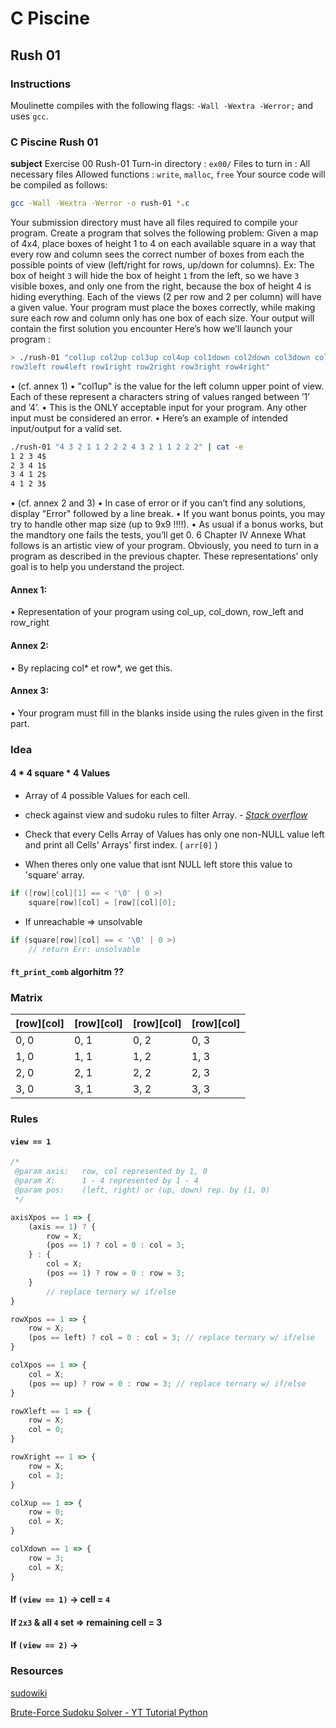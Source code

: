 # C Piscine

## Rush 01

### Instructions

Moulinette compiles with the following flags: `-Wall -Wextra -Werror;` and uses `gcc`.

### C Piscine Rush 01

**subject**
Exercise 00
Rush-01
Turn-in directory : `ex00/`
Files to turn in : All necessary files
Allowed functions : `write`, `malloc`, `free`
Your source code will be compiled as follows: 

```bash
gcc -Wall -Wextra -Werror -o rush-01 *.c
```

Your submission directory must have all files required to compile your program.
Create a program that solves the following problem:
Given a map of 4x4, place boxes of height 1 to 4 on each available square in a way
that every row and column sees the correct number of boxes from each the possible points of view (left/right for rows, up/down for columns).
Ex: The box of height `3` will hide the box of height `1` from the left, so we have `3`
visible boxes, and only one from the right, because the box of height 4 is hiding
everything.
Each of the views (2 per row and 2 per column) will have a given value. Your program must place the boxes correctly, while making sure each row and column only has one box of each size.
Your output will contain the first solution you encounter
Here’s how we’ll launch your program :

```bash
> ./rush-01 "col1up col2up col3up col4up col1down col2down col3down col4down row1left row2left
row3left row4left row1right row2right row3right row4right"
```

• (cf. annex 1)
• "col1up" is the value for the left column upper point of view. Each of these represent
a characters string of values ranged between ’1’ and ’4’.
• This is the ONLY acceptable input for your program. Any other input must be
considered an error.
• Here’s an example of intended input/output for a valid set.
```bash
./rush-01 "4 3 2 1 1 2 2 2 4 3 2 1 1 2 2 2" | cat -e
1 2 3 4$
2 3 4 1$
3 4 1 2$
4 1 2 3$
```

• (cf. annex 2 and 3)
• In case of error or if you can’t find any solutions, display "Error" followed by a line
break.
• If you want bonus points, you may try to handle other map size (up to 9x9 !!!!).
• As usual if a bonus works, but the mandtory one fails the tests, you’ll get 0.
6
Chapter IV
Annexe
What follows is an artistic view of your program. Obviously, you need to turn in a
program as described in the previous chapter.
These representations’ only goal is to help you understand the project.

#### Annex 1:
• Representation of your program using col_up, col_down, row_left and row_right
#### Annex 2:
• By replacing col* et row*, we get this.

#### Annex 3:
• Your program must fill in the blanks inside using the rules given in the first part.

### Idea

#### 4 \* 4 square \* 4 Values

- Array of 4 possible Values for each cell.
- check against view and sudoku rules to filter Array.
<cite>\- [Stack overflow](https://stackoverflow.com/a/70043744/19639966)</cite>

- Check that every Cells Array of Values has only one non-NULL value left and print all Cells' Arrays' first index. ( `arr[0]`  )
- When theres only one value that isnt NULL left store this value to 'square' array.
```c
if ([row][col][1] == < '\0' | 0 >)
    square[row][col] = [row][col][0];
```
- If unreachable => unsolvable
```c
if (square[row][col] == < '\0' | 0 >)
    // return Err: unsolvable
```

#### `ft_print_comb` algorhitm ??

### Matrix

| [row][col] | [row][col] | [row][col] | [row][col] |
|------------|------------|------------|------------|
| 0, 0       | 0, 1       | 0, 2       | 0, 3       |
| 1, 0       | 1, 1       | 1, 2       | 1, 3       |
| 2, 0       | 2, 1       | 2, 2       | 2, 3       |
| 3, 0       | 3, 1       | 3, 2       | 3, 3       |

### Rules

#### `view == 1`

```ts
/*
 @param axis:   row, col represented by 1, 0
 @param X:      1 - 4 represented by 1 - 4
 @param pos:    (left, right) or (up, down) rep. by (1, 0)     
 */

axisXpos == 1 => {
    (axis == 1) ? {
        row = X;
        (pos == 1) ? col = 0 : col = 3;
    } : {
        col = X;
        (pos == 1) ? row = 0 : row = 3;
    }
        // replace ternary w/ if/else
}
```

```ts
rowXpos == 1 => {
    row = X;
    (pos == left) ? col = 0 : col = 3; // replace ternary w/ if/else
}

colXpos == 1 => {
    col = X;
    (pos == up) ? row = 0 : row = 3; // replace ternary w/ if/else
}
```

```ts
rowXleft == 1 => {
    row = X;
    col = 0;
}

rowXright == 1 => {
    row = X;
    col = 3;
}

colXup == 1 => {
    row = 0;
    col = X;
}

colXdown == 1 => {
    row = 3;
    col = X;
}
```

#### If `(view == 1)` -> cell = `4`

#### If `2x3` & all `4` set => remaining cell = 3

#### If `(view == 2)` ->

### Resources

[sudowiki](sudokuwiki.org/Brute_Force_vs_Logical_Strategies)

[Brute-Force Sudoku Solver - YT Tutorial Python](https://www.youtube.com/watch?v=y1ahOBeyM40)
